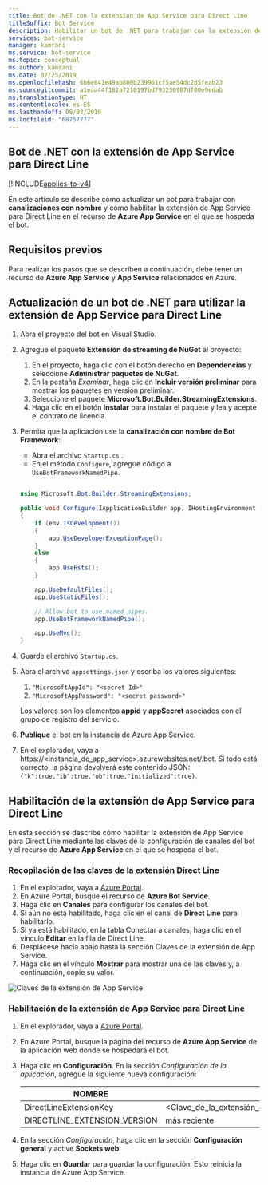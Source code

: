```yaml
---
title: Bot de .NET con la extensión de App Service para Direct Line
titleSuffix: Bot Service
description: Habilitar un bot de .NET para trabajar con la extensión de App Service para Direct Line
services: bot-service
manager: kamrani
ms.service: bot-service
ms.topic: conceptual
ms.author: kamrani
ms.date: 07/25/2019
ms.openlocfilehash: 6b6e841e49ab800b239961cf5ae54dc2d5feab23
ms.sourcegitcommit: a1eaa44f182a7210197bd793250907df00e9edab
ms.translationtype: HT
ms.contentlocale: es-ES
ms.lasthandoff: 08/03/2019
ms.locfileid: "68757777"
---
```

## <a name="net-bot-with-direct-line-app-service-extension"></a>Bot de .NET con la extensión de App Service para Direct Line

[!INCLUDE[applies-to-v4](includes/applies-to.md)]

En este artículo se describe cómo actualizar un bot para trabajar con **canalizaciones con nombre** y cómo habilitar la extensión de App Service para Direct Line en el recurso de **Azure App Service** en el que se hospeda el bot.  

## <a name="prerequisites"></a>Requisitos previos

Para realizar los pasos que se describen a continuación, debe tener un recurso de **Azure App Service** y **App Service** relacionados en Azure.

## <a name="update-net-bot-to-use-direct-line-app-service-extension"></a>Actualización de un bot de .NET para utilizar la extensión de App Service para Direct Line

1. Abra el proyecto del bot en Visual Studio.
1. Agregue el paquete **Extensión de streaming de NuGet** al proyecto:
    1. En el proyecto, haga clic con el botón derecho en **Dependencias** y seleccione **Administrar paquetes de NuGet**.
    1. En la pestaña *Examinar*, haga clic en **Incluir versión preliminar** para mostrar los paquetes en versión preliminar.
    1. Seleccione el paquete **Microsoft.Bot.Builder.StreamingExtensions**.
    1. Haga clic en el botón **Instalar** para instalar el paquete y lea y acepte el contrato de licencia.
1. Permita que la aplicación use la **canalización con nombre de Bot Framework**:
    - Abra el archivo `Startup.cs` .
    - En el método ``Configure``, agregue código a ``UseBotFrameworkNamedPipe``.

    ```csharp

    using Microsoft.Bot.Builder.StreamingExtensions;

    public void Configure(IApplicationBuilder app, IHostingEnvironment env)
    {
        if (env.IsDevelopment())
        {
            app.UseDeveloperExceptionPage();
        }
        else
        {
            app.UseHsts();
        }

        app.UseDefaultFiles();
        app.UseStaticFiles();

        // Allow bot to use named pipes.
        app.UseBotFrameworkNamedPipe();

        app.UseMvc();
    }
    ```

1. Guarde el archivo `Startup.cs`.
1. Abra el archivo `appsettings.json` y escriba los valores siguientes:
    1. `"MicrosoftAppId": "<secret Id>"`
    1. `"MicrosoftAppPassword": "<secret password>"`

    Los valores son los elementos **appid** y **appSecret** asociados con el grupo de registro del servicio.

1. **Publique** el bot en la instancia de Azure App Service.
1. En el explorador, vaya a https://<instancia_de_app_service>.azurewebsites.net/.bot. Si todo está correcto, la página devolverá este contenido JSON: `{"k":true,"ib":true,"ob":true,"initialized":true}`.

## <a name="enable-direct-line-app-service-extension"></a>Habilitación de la extensión de App Service para Direct Line

En esta sección se describe cómo habilitar la extensión de App Service para Direct Line mediante las claves de la configuración de canales del bot y el recurso de **Azure App Service** en el que se hospeda el bot.

### <a name="gather-your-direct-line-extension-keys"></a>Recopilación de las claves de la extensión Direct Line

1. En el explorador, vaya a [Azure Portal](https://portal.azure.com/).
1. En Azure Portal, busque el recurso de **Azure Bot Service**.
1. Haga clic en **Canales** para configurar los canales del bot.
1. Si aún no está habilitado, haga clic en el canal de **Direct Line** para habilitarlo. 
1. Si ya está habilitado, en la tabla Conectar a canales, haga clic en el vínculo **Editar** en la fila de Direct Line.
1. Desplácese hacia abajo hasta la sección Claves de la extensión de App Service. 
1. Haga clic en el vínculo **Mostrar** para mostrar una de las claves y, a continuación, copie su valor.

![Claves de la extensión de App Service](./media/channels/direct-line-extension-extension-keys.png)

### <a name="enable-the-direct-line-app-service-extension"></a>Habilitación de la extensión de App Service para Direct Line

1. En el explorador, vaya a [Azure Portal](https://portal.azure.com/).
1. En Azure Portal, busque la página del recurso de **Azure App Service** de la aplicación web donde se hospedará el bot.
1. Haga clic en **Configuración**. En la sección *Configuración de la aplicación*, agregue la siguiente nueva configuración:

    |NOMBRE|Valor|
    |---|---|
    |DirectLineExtensionKey|<Clave_de_la_extensión_de_App_Service_de_la_seccion_1>|
    |DIRECTLINE_EXTENSION_VERSION|más reciente|

1. En la sección *Configuración*, haga clic en la sección **Configuración general** y active **Sockets web**.
1. Haga clic en **Guardar** para guardar la configuración. Esto reinicia la instancia de Azure App Service.
